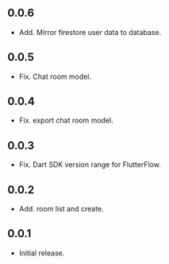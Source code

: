 ## 0.0.6
* Add. Mirror firestore user data to database.

## 0.0.5
* Fix. Chat room model.

## 0.0.4
* Fix. export chat room model.

## 0.0.3
* Fix. Dart SDK version range for FlutterFlow.

## 0.0.2
* Add. room list and create.

## 0.0.1
* Initial release.
